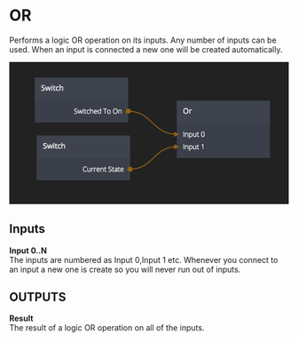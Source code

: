 # OR

Performs a logic OR operation on its inputs. Any number of inputs can be used.
When an input is connected a new one will be created automatically.

![](or.png)

<div class = "node-inputs">

## Inputs

**Input 0..N**  
The inputs are numbered as Input 0,Input 1 etc. Whenever you connect to an input a new one is create so
you will never run out of inputs.

</div>

<div class = "node-outputs">

## OUTPUTS

**Result**  
The result of a logic OR operation on all of the inputs.

</div>
